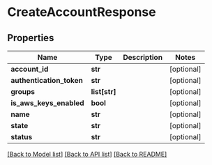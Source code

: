 # CreateAccountResponse

## Properties
Name | Type | Description | Notes
------------ | ------------- | ------------- | -------------
**account_id** | **str** |  | [optional] 
**authentication_token** | **str** |  | [optional] 
**groups** | **list[str]** |  | [optional] 
**is_aws_keys_enabled** | **bool** |  | [optional] 
**name** | **str** |  | [optional] 
**state** | **str** |  | [optional] 
**status** | **str** |  | [optional] 

[[Back to Model list]](../README.md#documentation-for-models) [[Back to API list]](../README.md#documentation-for-api-endpoints) [[Back to README]](../README.md)



